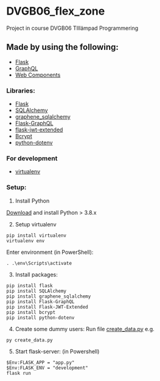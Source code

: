 # DVGB06_flex_zone
Project in course DVGB06 TIllämpad Programmering

## Made by using the following:
* [Flask](https://flask.palletsprojects.com/en/2.0.x/)
* [GraphQL](https://graphql.org/)
* [Web Components](https://developer.mozilla.org/en-US/docs/Web/Web_Components)

### Libraries:
* [Flask](https://flask.palletsprojects.com/en/2.0.x/)
* [SQLAlchemy](https://pypi.org/project/SQLAlchemy/)
* [graphene_sqlalchemy](https://docs.graphene-python.org/projects/sqlalchemy/en/latest/)
* [Flask-GraphQL](https://pypi.org/project/Flask-GraphQL/)
* [flask-jwt-extended](https://pypi.org/project/Flask-JWT-Extended/)
* [Bcrypt](https://pypi.org/project/bcrypt/)
* [python-dotenv](https://pypi.org/project/python-dotenv/)

### For development
* [virtualenv](https://pypi.org/project/virtualenv/)


### Setup:
1. Install Python

[Download](https://www.python.org/downloads/) and install Python > 3.8.x

2. Setup virtualenv

```
pip install virtualenv
virtualenv env
```
Enter environment (in PowerShell):
```
. .\env\Scripts\activate
```
3. Install packages:

```
pip install flask
pip install SQLAlchemy
pip install graphene_sqlalchemy
pip install Flask-GraphQL
pip install Flask-JWT-Extended
pip install bcrypt
pip install python-dotenv
```
4. Create some dummy users:
Run file [create_data.py](create_data.py)  e.g. 

```
py create_data.py
```
5. Start flask-server:
(in Powershell)
```
$Env:FLASK_APP = "app.py"
$Env:FLASK_ENV = "development"
flask run
```
